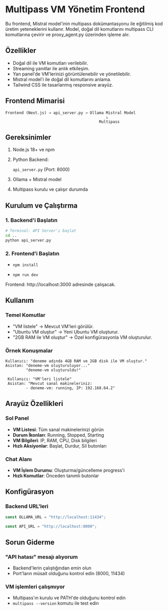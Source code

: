 # Multipass VM Yönetim Frontend

Bu frontend, Mistral model'inin multipass dokümantasyonu ile eğitilmiş kod üretim yeteneklerini kullanır. Model, doğal dil komutlarını multipass CLI komutlarına çevirir ve proxy_agent.py üzerinden işleme alır.

## Özellikler

- Doğal dil ile VM komutları verilebilir.
- Streaming yanıtlar ile anlık etkileşim.
- Yan panel'de VM'lerinizi görüntülenebilir ve yönetilebilir.
- Mistral model'i ile doğal dil komutlarını anlama.
- Tailwind CSS ile tasarlanmış responsive arayüz.

## Frontend Mimarisi

```
Frontend (Next.js) → api_server.py → Ollama Mistral Model
                                            ↓
                                         Multipass
```

## Gereksinimler

 1.  Node.js 18+ ve npm
 2.  Python Backend:

       `api_server.py` (Port: 8000)
 3.  Ollama + Mistral model
 4.  Multipass kurulu ve çalışır durumda

## Kurulum ve Çalıştırma

### 1. Backend'i Başlatın

```bash
# Terminal: API Server'ı başlat
cd ..
python api_server.py
```

### 2. Frontend'i Başlatın

- `npm install`

- `npm run dev`

Frontend: http://localhost:3000 adresinde çalışacak.

## Kullanım

### Temel Komutlar

- "VM listele" → Mevcut VM'leri görülür.
- "Ubuntu VM oluştur" → Yeni Ubuntu VM oluşturur.
- "2GB RAM ile VM oluştur" → Özel konfigürasyonla VM oluşturulur.

### Örnek Konuşmalar

```
Kullanıcı: "deneme adında 4GB RAM ve 2GB disk ile VM oluştur."
Asistan: "deneme-vm oluşturuluyor..."
         "deneme-vm oluşturuldu!"

 Kullanıcı: "VM'leri listele"  
 Asistan: "Mevcut sanal makineleriniz:
         - deneme-vm: running, IP: 192.168.64.2"
```

## Arayüz Özellikleri

### Sol Panel
- **VM Listesi**: Tüm sanal makinelerinizi görün
- **Durum İkonları**: Running, Stopped, Starting
- **VM Bilgileri**: IP, RAM, CPU, Disk bilgileri
- **Hızlı Aksiyonlar**: Başlat, Durdur, Sil butonları

### Chat Alanı  
- **VM İşlem Durumu**: Oluşturma/güncelleme progress'i
- **Hızlı Komutlar**: Önceden tanımlı butonlar


## Konfigürasyon

### Backend URL'leri
```javascript
const OLLAMA_URL = "http://localhost:11434";

const API_URL = "http://localhost:8000";
```

## Sorun Giderme

### "API hatası" mesajı alıyorum
- Backend'lerin çalıştığından emin olun
- Port'ların müsait olduğunu kontrol edin (8000, 11434)

### VM işlemleri çalışmıyor
- Multipass'ın kurulu ve PATH'de olduğunu kontrol edin
- `multipass --version` komutu ile test edin